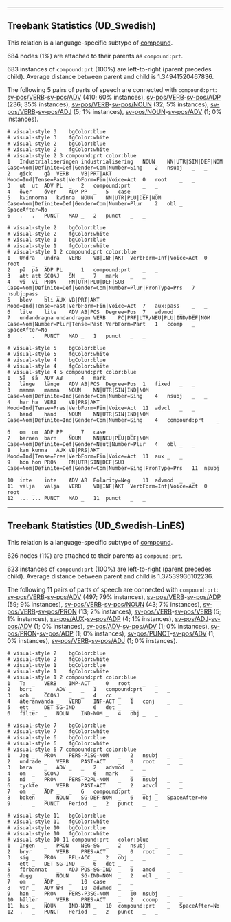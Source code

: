 

--------------------------------------------------------------------------------

## Treebank Statistics (UD_Swedish)

This relation is a language-specific subtype of [compound]().

684 nodes (1%) are attached to their parents as `compound:prt`.

683 instances of `compound:prt` (100%) are left-to-right (parent precedes child).
Average distance between parent and child is 1.34941520467836.

The following 5 pairs of parts of speech are connected with `compound:prt`: [sv-pos/VERB]()-[sv-pos/ADV]() (410; 60% instances), [sv-pos/VERB]()-[sv-pos/ADP]() (236; 35% instances), [sv-pos/VERB]()-[sv-pos/NOUN]() (32; 5% instances), [sv-pos/VERB]()-[sv-pos/ADJ]() (5; 1% instances), [sv-pos/NOUN]()-[sv-pos/ADV]() (1; 0% instances).


~~~ conllu
# visual-style 3	bgColor:blue
# visual-style 3	fgColor:white
# visual-style 2	bgColor:blue
# visual-style 2	fgColor:white
# visual-style 2 3 compound:prt	color:blue
1	Industrialiseringen	industrialisering	NOUN	NN|UTR|SIN|DEF|NOM	Case=Nom|Definite=Def|Gender=Com|Number=Sing	2	nsubj	_	_
2	gick	gå	VERB	VB|PRT|AKT	Mood=Ind|Tense=Past|VerbForm=Fin|Voice=Act	0	root	_	_
3	ut	ut	ADV	PL	_	2	compound:prt	_	_
4	över	över	ADP	PP	_	5	case	_	_
5	kvinnorna	kvinna	NOUN	NN|UTR|PLU|DEF|NOM	Case=Nom|Definite=Def|Gender=Com|Number=Plur	2	obl	_	SpaceAfter=No
6	.	.	PUNCT	MAD	_	2	punct	_	_

~~~


~~~ conllu
# visual-style 2	bgColor:blue
# visual-style 2	fgColor:white
# visual-style 1	bgColor:blue
# visual-style 1	fgColor:white
# visual-style 1 2 compound:prt	color:blue
1	Undra	undra	VERB	VB|INF|AKT	VerbForm=Inf|Voice=Act	0	root	_	_
2	på	på	ADP	PL	_	1	compound:prt	_	_
3	att	att	SCONJ	SN	_	7	mark	_	_
4	vi	vi	PRON	PN|UTR|PLU|DEF|SUB	Case=Nom|Definite=Def|Gender=Com|Number=Plur|PronType=Prs	7	nsubj:pass	_	_
5	blev	bli	AUX	VB|PRT|AKT	Mood=Ind|Tense=Past|VerbForm=Fin|Voice=Act	7	aux:pass	_	_
6	lite	lite	ADV	AB|POS	Degree=Pos	7	advmod	_	_
7	undandragna	undandragen	VERB	PC|PRF|UTR/NEU|PLU|IND/DEF|NOM	Case=Nom|Number=Plur|Tense=Past|VerbForm=Part	1	ccomp	_	SpaceAfter=No
8	.	.	PUNCT	MAD	_	1	punct	_	_

~~~


~~~ conllu
# visual-style 5	bgColor:blue
# visual-style 5	fgColor:white
# visual-style 4	bgColor:blue
# visual-style 4	fgColor:white
# visual-style 4 5 compound:prt	color:blue
1	Så	så	ADV	AB	_	4	mark	_	_
2	länge	länge	ADV	AB|POS	Degree=Pos	1	fixed	_	_
3	mamma	mamma	NOUN	NN|UTR|SIN|IND|NOM	Case=Nom|Definite=Ind|Gender=Com|Number=Sing	4	nsubj	_	_
4	har	ha	VERB	VB|PRS|AKT	Mood=Ind|Tense=Pres|VerbForm=Fin|Voice=Act	11	advcl	_	_
5	hand	hand	NOUN	NN|UTR|SIN|IND|NOM	Case=Nom|Definite=Ind|Gender=Com|Number=Sing	4	compound:prt	_	_
6	om	om	ADP	PP	_	7	case	_	_
7	barnen	barn	NOUN	NN|NEU|PLU|DEF|NOM	Case=Nom|Definite=Def|Gender=Neut|Number=Plur	4	obl	_	_
8	kan	kunna	AUX	VB|PRS|AKT	Mood=Ind|Tense=Pres|VerbForm=Fin|Voice=Act	11	aux	_	_
9	hon	hon	PRON	PN|UTR|SIN|DEF|SUB	Case=Nom|Definite=Def|Gender=Com|Number=Sing|PronType=Prs	11	nsubj	_	_
10	inte	inte	ADV	AB	Polarity=Neg	11	advmod	_	_
11	välja	välja	VERB	VB|INF|AKT	VerbForm=Inf|Voice=Act	0	root	_	_
12	...	...	PUNCT	MAD	_	11	punct	_	_

~~~




--------------------------------------------------------------------------------

## Treebank Statistics (UD_Swedish-LinES)

This relation is a language-specific subtype of [compound]().

626 nodes (1%) are attached to their parents as `compound:prt`.

623 instances of `compound:prt` (100%) are left-to-right (parent precedes child).
Average distance between parent and child is 1.37539936102236.

The following 11 pairs of parts of speech are connected with `compound:prt`: [sv-pos/VERB]()-[sv-pos/ADV]() (497; 79% instances), [sv-pos/VERB]()-[sv-pos/ADP]() (59; 9% instances), [sv-pos/VERB]()-[sv-pos/NOUN]() (43; 7% instances), [sv-pos/VERB]()-[sv-pos/PRON]() (13; 2% instances), [sv-pos/VERB]()-[sv-pos/VERB]() (5; 1% instances), [sv-pos/AUX]()-[sv-pos/ADP]() (4; 1% instances), [sv-pos/ADJ]()-[sv-pos/ADV]() (1; 0% instances), [sv-pos/ADV]()-[sv-pos/ADV]() (1; 0% instances), [sv-pos/PRON]()-[sv-pos/ADP]() (1; 0% instances), [sv-pos/PUNCT]()-[sv-pos/ADV]() (1; 0% instances), [sv-pos/VERB]()-[sv-pos/ADJ]() (1; 0% instances).


~~~ conllu
# visual-style 2	bgColor:blue
# visual-style 2	fgColor:white
# visual-style 1	bgColor:blue
# visual-style 1	fgColor:white
# visual-style 1 2 compound:prt	color:blue
1	Ta	_	VERB	IMP-ACT	_	0	root	_	_
2	bort	_	ADV	_	_	1	compound:prt	_	_
3	och	_	CCONJ	_	_	4	cc	_	_
4	återanvända	_	VERB	INF-ACT	_	1	conj	_	_
5	ett	_	DET	SG-IND	_	6	det	_	_
6	filter	_	NOUN	IND-NOM	_	4	obj	_	_

~~~


~~~ conllu
# visual-style 7	bgColor:blue
# visual-style 7	fgColor:white
# visual-style 6	bgColor:blue
# visual-style 6	fgColor:white
# visual-style 6 7 compound:prt	color:blue
1	Jag	_	PRON	PERS-P1SG-NOM	_	2	nsubj	_	_
2	undrade	_	VERB	PAST-ACT	_	0	root	_	_
3	bara	_	ADV	_	_	2	advmod	_	_
4	om	_	SCONJ	_	_	6	mark	_	_
5	ni	_	PRON	PERS-P2PL-NOM	_	6	nsubj	_	_
6	tyckte	_	VERB	PAST-ACT	_	2	advcl	_	_
7	om	_	ADP	_	_	6	compound:prt	_	_
8	boken	_	NOUN	SG-DEF-NOM	_	6	obj	_	SpaceAfter=No
9	.	_	PUNCT	Period	_	2	punct	_	_

~~~


~~~ conllu
# visual-style 11	bgColor:blue
# visual-style 11	fgColor:white
# visual-style 10	bgColor:blue
# visual-style 10	fgColor:white
# visual-style 10 11 compound:prt	color:blue
1	Ingen	_	PRON	NEG-SG	_	2	nsubj	_	_
2	bryr	_	VERB	PRES-ACT	_	0	root	_	_
3	sig	_	PRON	RFL-ACC	_	2	obj	_	_
4	ett	_	DET	SG-IND	_	6	det	_	_
5	förbannat	_	ADJ	POS-SG-IND	_	6	amod	_	_
6	dugg	_	NOUN	SG-IND-NOM	_	2	obl	_	_
7	om	_	ADP	_	_	10	case	_	_
8	var	_	ADV	WH	_	10	advmod	_	_
9	han	_	PRON	PERS-P3SG-NOM	_	10	nsubj	_	_
10	håller	_	VERB	PRES-ACT	_	2	ccomp	_	_
11	hus	_	NOUN	IND-NOM	_	10	compound:prt	_	SpaceAfter=No
12	.	_	PUNCT	Period	_	2	punct	_	_

~~~



